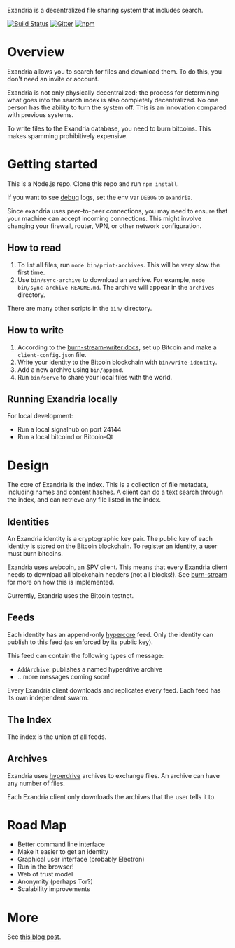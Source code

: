 Exandria is a decentralized file sharing system that includes search.

[![Build Status](https://travis-ci.org/paulkernfeld/exandria.svg)](https://travis-ci.org/paulkernfeld/exandria) [![Gitter](https://badges.gitter.im/paulkernfeld/exandria.svg)](https://gitter.im/paulkernfeld/exandria) [![npm](https://img.shields.io/npm/dt/exandria.svg)](https://www.npmjs.com/package/exandria)

Overview
========
Exandria allows you to search for files and download them. To do this, you don't need an invite or account.

Exandria is not only physically decentralized; the process for determining what goes into the search index is also completely decentralized. No one person has the ability to turn the system off. This is an innovation compared with previous systems.

To write files to the Exandria database, you need to burn bitcoins. This makes spamming prohibitively expensive.

Getting started
===============
This is a Node.js repo. Clone this repo and run `npm install`.

If you want to see [debug](https://github.com/visionmedia/debug) logs, set the env var `DEBUG` to `exandria`.

Since exandria uses peer-to-peer connections, you may need to ensure that your machine can accept incoming connections. This might involve changing your firewall, router, VPN, or other network configuration.

How to read
-----------
1. To list all files, run `node bin/print-archives`. This will be very slow the first time.
2. Use `bin/sync-archive` to download an archive. For example, `node bin/sync-archive README.md`. The archive will appear in the `archives` directory.

There are many other scripts in the `bin/` directory.

How to write
------------
1. According to the [burn-stream-writer docs](https://github.com/paulkernfeld/burn-stream-writer), set up Bitcoin and make a `client-config.json` file.
2. Write your identity to the Bitcoin blockchain with `bin/write-identity`.
3. Add a new archive using `bin/append`.
4. Run `bin/serve` to share your local files with the world.

Running Exandria locally
------------------------
For local development:

* Run a local signalhub on port 24144
* Run a local bitcoind or Bitcoin-Qt

Design
======
The core of Exandria is the index. This is a collection of file metadata, including names and content hashes. A client can do a text search through the index, and can retrieve any file listed in the index.

Identities
----------
An Exandria identity is a cryptographic key pair. The public key of each identity is stored on the Bitcoin blockchain. To register an identity, a user must burn bitcoins.

Exandria uses webcoin, an SPV client. This means that every Exandria client needs to download all blockchain headers (not all blocks!). See [burn-stream](https://github.com/paulkernfeld/burn-stream) for more on how this is implemented.

Currently, Exandria uses the Bitcoin testnet.

Feeds
-----
Each identity has an append-only [hypercore](https://github.com/mafintosh/hypercore) feed. Only the identity can publish to this feed (as enforced by its public key).

This feed can contain the following types of message:

* `AddArchive`: publishes a named hyperdrive archive
* ...more messages coming soon!

Every Exandria client downloads and replicates every feed. Each feed has its own independent swarm.

The Index
---------
The index is the union of all feeds.

Archives
--------
Exandria uses [hyperdrive](https://github.com/mafintosh/hyperdrive) archives to exchange files. An archive can have any number of files.

Each Exandria client only downloads the archives that the user tells it to.

Road Map
========
* Better command line interface
* Make it easier to get an identity
* Graphical user interface (probably Electron)
* Run in the browser!
* Web of trust model
* Anonymity (perhaps Tor?)
* Scalability improvements

More
====
See [this blog post](http://paulkernfeld.com/2016/04/13/exandria.html).
